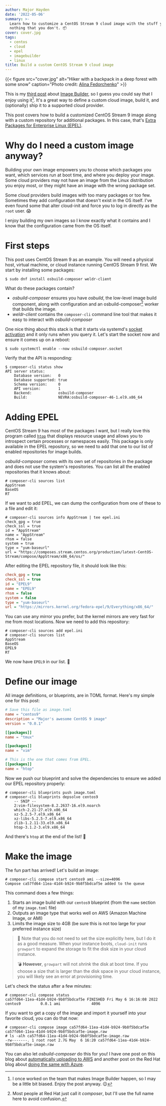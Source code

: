 ```yaml
---
author: Major Hayden
date: '2022-05-06'
summary: >-
  Learn how to customize a CentOS Stream 9 cloud image with the stuff you want and
  nothing that you don't. 📦
cover: cover.jpg
tags:
  - centos
  - cloud
  - epel
  - imagebuilder
  - linux
title: Build a custom CentOS Stream 9 cloud image
---
```


{{< figure 
    src="cover.jpg"
    alt="Hiker with a backpack in a deep forest with some snow" 
    caption="Photo credit: [Alina Fedorchenko](https://unsplash.com/photos/RT9c80cycn8)"
    >}}

This is my [third post] about [Image Builder], so I guess you could say that I enjoy
using it[^biased]. It's a great way to define a custom cloud image, build it, and
(optionally) ship it to a supported cloud provider.

This post covers how to build a customized CentOS Stream 9 image along with a custom
repository for additional packages. In this case, that's [Extra Packages for Enterprise
Linux (EPEL)].

[third post]: /tags/imagebuilder/
[Image Builder]: https://www.osbuild.org/documentation/
[Extra Packages for Enterprise Linux (EPEL)]: https://docs.fedoraproject.org/en-US/epel/

[^biased]: I once worked on the team that makes Image Builder happen, so I may be a
    little bit biased. Enjoy the post anyway. 😉

# Why do I need a custom image anyway?

Building your own image empowers you to choose which packages you want, which services
run at boot time, and where you deploy your image. Some cloud providers may not have an
image from the Linux distribution you enjoy most, or they might have an image with the
wrong package set.

Some cloud providers build images with too many packages or too few. Sometimes they add
configuration that doesn't exist in the OS itself. I've even found some that alter
cloud-init and force you to log in directly as the `root` user. 😱

I enjoy building my own images so I know exactly what it contains and I know that the
configuration came from the OS itself.

# First steps

This post uses CentOS Stream 9 as an example. You will need a physical host, virtual
machine, or cloud instance running CentOS Stream 9 first. We start by installing some
packages:

```console
$ sudo dnf install osbuild-composer weldr-client
```

What do these packages contain?

* *osbuild-composer* ensures you have *osbuild*, the low-level image build component,
  along with configuration and an osbuild-composer[^justcomposer] worker that builds the
  image.
* *weldr-client* contains the `composer-cli` command line tool that makes it easy to
  interact with *osbuild-composer*

One nice thing about this stack is that it starts via systemd's [socket activation] and
it only runs when you query it. Let's start the socket now and ensure it comes up on a
reboot:

```console
$ sudo systemctl enable --now osbuild-composer.socket
```

Verify that the API is responding:

```console
$ composer-cli status show
API server status:
    Database version:   0
    Database supported: true
    Schema version:     0
    API version:        1
    Backend:            osbuild-composer
    Build:              NEVRA:osbuild-composer-46-1.el9.x86_64
```

[socket activation]: https://0pointer.de/blog/projects/socket-activation.html

[^justcomposer]: Most people at Red Hat just call it *composer*, but I'll use the full
    name here to avoid confusion.

# Adding EPEL

CentOS Stream 9 has most of the packages I want, but I really love this program called
[`htop`] that displays resource usage and allows you to introspect certain processes or
namespaces easily. This package is only available in the EPEL repository, so we need to
add that one to our list of enabled repositories for image builds.

*osbuild-composer* comes with its own set of repositories in the package and does not
use the system's repositories. You can list all the enabled repositories that it
knows about:

```console
# composer-cli sources list
AppStream
BaseOS
RT
```

If we want to add EPEL, we can dump the configuration from one of these to a file and
edit it:

```console
# composer-cli sources info AppStream | tee epel.ini
check_gpg = true
check_ssl = true
id = "AppStream"
name = "AppStream"
rhsm = false
system = true
type = "yum-baseurl"
url = "https://composes.stream.centos.org/production/latest-CentOS-Stream/compose/AppStream/x86_64/os/"
```

After editing the EPEL repository file, it should look like this:

```ini
check_gpg = true
check_ssl = true
id = "EPEL9"
name = "EPEL9"
rhsm = false
system = false
type = "yum-baseurl"
url = "https://mirrors.kernel.org/fedora-epel/9/Everything/x86_64/"
```

You can use any mirror you prefer, but the kernel mirrors are very fast for me from most
locations. Now we need to add this repository:

```console
# composer-cli sources add epel.ini
# composer-cli sources list
AppStream
BaseOS
EPEL9
RT
```

We now have `EPEL9` in our list. 🎉

# Define our image

All image definitions, or blueprints, are in TOML format. Here's my simple one for this
post:

```toml
# Save this file as image.toml
name = "centos9"
description = "Major's awesome CentOS 9 image"
version = "0.0.1"

[[packages]]
name = "tmux"

[[packages]]
name = "vim"

# This is the one that comes from EPEL.
[[packages]]
name = "htop"
```

Now we push our blueprint and solve the dependencies to ensure we added our EPEL
repository properly:

```console
# composer-cli blueprints push image.toml
# composer-cli blueprints depsolve centos9
    -- SNIP --
    2:vim-filesystem-8.2.2637-16.el9.noarch
    which-2.21-27.el9.x86_64
    xz-5.2.5-7.el9.x86_64
    xz-libs-5.2.5-7.el9.x86_64
    zlib-1.2.11-33.el9.x86_64
    htop-3.1.2-3.el9.x86_64
```

And there's `htop` at the end of the list! 🎉

[`htop`]: https://htop.dev/

# Make the image

The fun part has arrived! Let's build an image:

```console
# composer-cli compose start centos9 ami --size=4096
Compose ca57fd64-11ea-41d4-b924-9b8f5bdcaf5e added to the queue
```

This command does a few things:

1. Starts an image build with our `centos9` blueprint (from the `name` section of my
   `image.toml` file)
2. Outputs an image type that works well on AWS (Amazon Machine Image, or AMI)
3. Limits the image size to 4GB (be sure this is not too large for your preferred
   instance size)

> 🤔 Note that you do not need to set the size explicitly here, but I do it as a good
> measure. When your instance boots, `cloud-init` runs `growpart` to expand the storage
> to fit the disk size in your cloud instance.
>
> 💣 **However**, `growpart` will not *shrink* the disk at boot time. If you choose a
> size that is larger than the disk space in your cloud instance, you will likely see an
> error at provisioning time.

Let's check the status after a few minutes:

```console
# composer-cli compose status
ca57fd64-11ea-41d4-b924-9b8f5bdcaf5e FINISHED Fri May 6 16:16:08 2022 centos9         0.0.1 ami              4096
```

If you want to get a copy of the image and import it yourself into your favorite cloud,
you can do that now:

```console
# composer-cli compose image ca57fd64-11ea-41d4-b924-9b8f5bdcaf5e
ca57fd64-11ea-41d4-b924-9b8f5bdcaf5e-image.raw
# ls -alh ca57fd64-11ea-41d4-b924-9b8f5bdcaf5e-image.raw
-rw-------. 1 root root 2.7G May  6 16:20 ca57fd64-11ea-41d4-b924-9b8f5bdcaf5e-image.raw
```

You can also let *osbuild-composer* do this for you! I have one post on this blog about
[automatically uploading to AWS] and another post on the Red Hat blog about [doing the
same with Azure].

[automatically uploading to AWS]: /2020/06/19/build-aws-images-with-imagebuilder/
[doing the same with Azure]: https://www.redhat.com/en/blog/build-rhel-images-azure-image-builder
